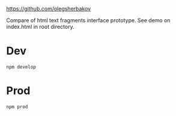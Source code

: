 https://github.com/olegsherbakov

Compare of html text fragments interface prototype. See demo on index.html in root directory.

# Dev
```
npm develop
```

# Prod
```
npm prod
```
